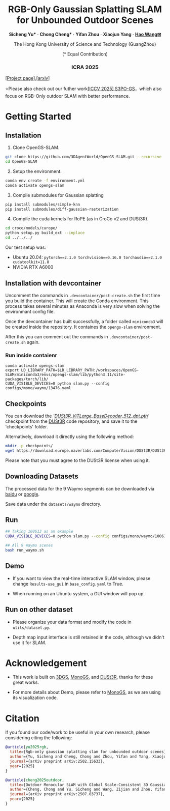 

<p align="center">
  <h1 align="center"> RGB-Only Gaussian Splatting SLAM for Unbounded Outdoor Scenes
  </h1>
  <p align="center">
    <a ><strong>Sicheng Yu*</strong></a>
    ·
    <a ><strong>Chong Cheng*</strong></a>
    ·
    <a ><strong>Yifan Zhou</strong></a>
    ·
    <a ><strong>Xiaojun Yang</strong></a>
    ·
    <a href="https://wanghao.tech//"><strong>Hao Wang✉</strong></a>
  </p>
  <p align="center">The Hong Kong University of Science and Technology (GuangZhou)</p>
  <p align="center">(* Equal Contribution)</p>

  <h3 align="center"> ICRA 2025</h3>

[[Project page](https://3dagentworld.github.io/opengs-slam/)],[[arxiv](https://arxiv.org/abs/2502.15633)]  

⭐Please also check out our futher work[[ICCV 2025] S3PO-GS](https://github.com/3DAgentWorld/S3PO-GS)，which also focus on RGB-Only outdoor SLAM with better performance.

# Getting Started

## Installation

1. Clone OpenGS-SLAM.

```bash
git clone https://github.com/3DAgentWorld/OpenGS-SLAM.git --recursive
cd OpenGS-SLAM
```

2. Setup the environment.

```bash
conda env create -f environment.yml
conda activate opengs-slam
```

3. Compile submodules for Gaussian splatting

```bash
pip install submodules/simple-knn
pip install submodules/diff-gaussian-rasterization
```

4. Compile the cuda kernels for RoPE (as in CroCo v2 and DUSt3R).

```bash
cd croco/models/curope/
python setup.py build_ext --inplace
cd ../../../
```

Our test setup was:

- Ubuntu 20.04: `pytorch==2.1.0 torchvision==0.16.0 torchaudio==2.1.0 cudatoolkit=11.8`
- NVIDIA RTX A6000

## Installation with devcontainer
Uncomment the commands in `.devcontainer/post-create.sh` the first time you build the container. This will create the Conda environment. This process takes several minutes as Anaconda is very slow when solving the environmant config file. 

Once the devcontainer has built successfully, a folder called `miniconda3` will be created inside the repository. It containes the `opengs-slam` environment.

After this you can comment out the commands in `.devcontainer/post-create.sh` again.


### Run inside contaienr
```
conda activate opengs-slam
export LD_LIBRARY_PATH=$LD_LIBRARY_PATH:/workspaces/OpenGS-SLAM/miniconda3/envs/opengs-slam/lib/python3.11/site-packages/torch/lib/
CUDA_VISIBLE_DEVICES=0 python slam.py --config configs/mono/waymo/13476.yaml 
```

## Checkpoints

You can download the *'<u>DUSt3R_ViTLarge_BaseDecoder_512_dpt.pth</u>'* checkpoint from the [DUSt3R](https://github.com/naver/dust3r) code repository, and save it to the 'checkpoints' folder.

Alternatively, download it directly using the following method:

```bash
mkdir -p checkpoints/
wget https://download.europe.naverlabs.com/ComputerVision/DUSt3R/DUSt3R_ViTLarge_BaseDecoder_512_dpt.pth -P checkpoints/
```

Please note that you must agree to the DUSt3R license when using it.

## Downloading Datasets

The processed data for the 9 Waymo segments can be downloaded via [baidu](https://pan.baidu.com/s/1I1rnB6B8k2d4wzcRMT6gjA?pwd=omcg ) or [google](https://drive.google.com/drive/folders/1xUyNuNzUtsvZIV_q5Qz9zIXMGoMbLuCr?usp=sharing).

Save data under the `datasets/waymo` directory.

## Run

```bash
## Taking 100613 as an example
CUDA_VISIBLE_DEVICES=0 python slam.py --config configs/mono/waymo/100613.yaml

## All 9 Waymo scenes
bash run_waymo.sh
```

## Demo

- If you want to view the real-time interactive SLAM window, please change `Results-use_gui` in `base_config.yaml` to True.

- When running on an Ubuntu system, a GUI window will pop up.

## Run on other dataset

- Please organize your data format and modify the code in `utils/dataset.py`.

- Depth map input interface is still retained in the code, although we didn't use it for SLAM.

# Acknowledgement

- This work is built on [3DGS](https://github.com/graphdeco-inria/gaussian-splatting),  [MonoGS](https://github.com/muskie82/MonoGS),  and [DUSt3R](https://github.com/naver/dust3r), thanks for these great works.

- For more details about Demo, please refer to [MonoGS](https://github.com/muskie82/MonoGS), as we are using its visualization code.

# Citation

If you found our code/work to be useful in your own research, please considering citing the following:

```bibtex
@article{yu2025rgb,
  title={Rgb-only gaussian splatting slam for unbounded outdoor scenes},
  author={Yu, Sicheng and Cheng, Chong and Zhou, Yifan and Yang, Xiaojun and Wang, Hao},
  journal={arXiv preprint arXiv:2502.15633},
  year={2025}
}

@article{cheng2025outdoor,
  title={Outdoor Monocular SLAM with Global Scale-Consistent 3D Gaussian Pointmaps},
  author={Cheng, Chong and Yu, Sicheng and Wang, Zijian and Zhou, Yifan and Wang, Hao},
  journal={arXiv preprint arXiv:2507.03737},
  year={2025}
}
```
